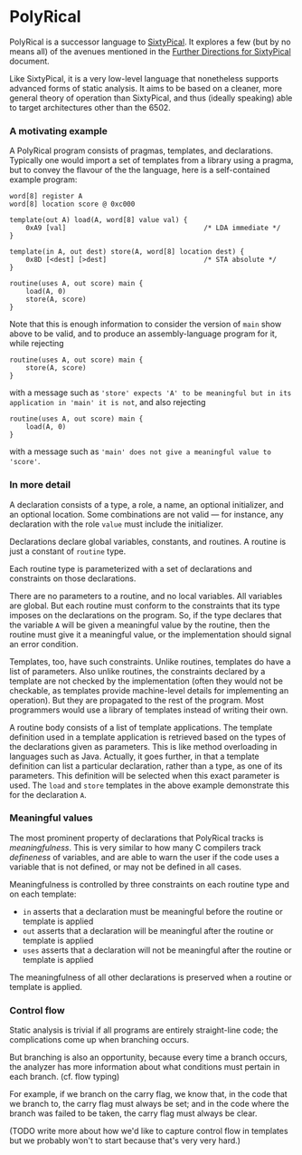 PolyRical
=========

PolyRical is a successor language to [SixtyPical][].  It explores a few (but by no
means all) of the avenues mentioned in the [Further Directions for SixtyPical][] document.

Like SixtyPical, it is a very low-level language that nonetheless supports advanced
forms of static analysis.  It aims to be based on a cleaner, more general theory of
operation than SixtyPical, and thus (ideally speaking) able to target architectures
other than the 6502.

[SixtyPical]: https://catseye.tc/node/SixtyPical
[Further Directions for SixtyPical]: TK

### A motivating example

A PolyRical program consists of pragmas, templates, and declarations.  Typically one
would import a set of templates from a library using a pragma, but to convey the
flavour of the the language, here is a self-contained example program:

    word[8] register A
    word[8] location score @ 0xc000
    
    template(out A) load(A, word[8] value val) {
        0xA9 [val]                                  /* LDA immediate */
    }
    
    template(in A, out dest) store(A, word[8] location dest) {
        0x8D [<dest] [>dest]                        /* STA absolute */
    }
    
    routine(uses A, out score) main {
        load(A, 0)
        store(A, score)
    }

Note that this is enough information to consider the version of `main` show above
to be valid, and to produce an assembly-language program for it, while rejecting

    routine(uses A, out score) main {
        store(A, score)
    }

with a message such as `'store' expects 'A' to be meaningful but in its application in 'main' it is not`,
and also rejecting

    routine(uses A, out score) main {
        load(A, 0)
    }

with a message such as `'main' does not give a meaningful value to 'score'`.

### In more detail

A declaration consists of a type, a role, a name, an optional initializer, and
an optional location.  Some combinations are not valid — for instance, any declaration
with the role `value` must include the initializer.

Declarations declare global variables, constants, and routines.  A routine is
just a constant of `routine` type.

Each routine type is parameterized with a set of declarations and constraints on
those declarations.

There are no parameters to a routine, and no local variables.  All variables are
global.  But each routine must conform to the constraints that its type imposes on
the declarations on the program.  So, if the type declares that the variable `A`
will be given a meaningful value by the routine, then the routine must give it a
meaningful value, or the implementation should signal an error condition.

Templates, too, have such constraints.  Unlike routines, templates do have a list
of parameters.  Also unlike routines, the constraints declared by a template are
not checked by the implementation (often they would not be checkable, as templates
provide machine-level details for implementing an operation).  But they are
propagated to the rest of the program.  Most programmers would use a library of
templates instead of writing their own.

A routine body consists of a list of template applications.  The template
definition used in a template application is retrieved based on the types of
the declarations given as parameters.  This is like method overloading in languages
such as Java.  Actually, it goes further, in that a template definition can
list a particular declaration, rather than a type, as one of its parameters.
This definition will be selected when this exact parameter is used.  The `load`
and `store` templates in the above example demonstrate this for the declaration `A`.

### Meaningful values

The most prominent property of declarations that PolyRical tracks is _meaningfulness_.
This is very similar to how many C compilers track _defineness_ of variables, and
are able to warn the user if the code uses a variable that is not defined, or may not
be defined in all cases.

Meaningfulness is controlled by three constraints on each routine type and on each
template:

*   `in` asserts that a declaration must be meaningful before the routine or template is applied
*   `out` asserts that a declaration will be meaningful after the routine or template is applied
*   `uses` asserts that a declaration will not be meaningful after the routine or template is applied

The meaningfulness of all other declarations is preserved when a routine or template
is applied.

### Control flow

Static analysis is trivial if all programs are entirely straight-line code; the
complications come up when branching occurs.

But branching is also an opportunity, because every time a branch occurs, the
analyzer has more information about what conditions must pertain in each branch.
(cf. flow typing)

For example, if we branch on the carry flag, we know that, in the code that we
branch to, the carry flag must always be set; and in the code where the branch
was failed to be taken, the carry flag must always be clear.

(TODO write more about how we'd like to capture control flow in templates but
we probably won't to start because that's very very hard.)
